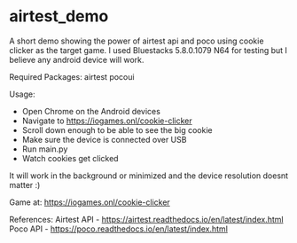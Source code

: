 # airtest_demo
A short demo showing the power of airtest api and poco using cookie clicker as the target game.
I used Bluestacks 5.8.0.1079 N64 for testing but I believe any android device will work.

Required Packages:
airtest
pocoui

Usage:
- Open Chrome on the Android devices
- Navigate to https://iogames.onl/cookie-clicker
- Scroll down enough to be able to see the big cookie
- Make sure the device is connected over USB
- Run main.py
- Watch cookies get clicked

It will work in the background or minimized and the device resolution doesnt matter :)

Game at:
https://iogames.onl/cookie-clicker

References:
Airtest API - https://airtest.readthedocs.io/en/latest/index.html
Poco API - https://poco.readthedocs.io/en/latest/index.html
